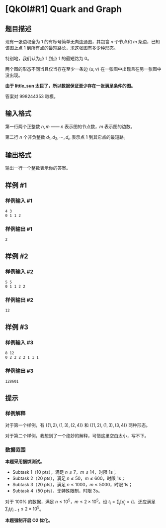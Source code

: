 # [QkOI#R1] Quark and Graph

## 题目描述

现有一张边权全为 $1$ 的有标号简单无向连通图，其包含 $n$ 个节点和 $m$ 条边，已知该图上点 $1$ 到所有点的最短路长，求这张图有多少种形态。

特别地，我们认为点 $1$ 到点 $1$ 的最短路为 $0$。

两个图的形态不同当且仅当存在至少一条边 $(u,v)$ 在一张图中出现且在另一张图中没出现。

**由于 little_sun 太巨了，所以数据保证至少存在一张满足条件的图。**

答案对 $998244353$ 取模。

## 输入格式

第一行两个正整数 $n,m$ —— $n$ 表示图的节点数，$m$ 表示图的边数。

第二行 $n$ 个非负整数 $d_1,d_2,\cdots,d_n$ 表示点 $1$ 到其它点的最短路。

## 输出格式

输出一行一个整数表示你的答案。

## 样例 #1

### 样例输入 #1
```
4 3
0 1 1 2
```

### 样例输出 #1

```
2
```

## 样例 #2

### 样例输入 #2
```
5 5
0 1 1 2 2
```

### 样例输出 #2

```
12
```

## 样例 #3

### 样例输入 #3
```
8 12
0 2 2 2 2 1 1 1
```

### 样例输出 #3

```
128601
```

## 提示

### 样例解释

对于第一个样例，有 $\{(1,2),(1,3),(2,4)\}$ 和 $\{(1,2),(1,3),(3,4)\}$ 两种形态。

对于第二个样例，我想到了一个绝妙的解释，可惜这里空白太小，写不下。

### 数据范围

**本题采用捆绑测试。**

- Subtask 1（10 pts），满足 $n\le 7$，$m\le 14$，时限 1s；
- Subtask 2（20 pts），满足 $n\le 50$，$m\le 600$，时限 1s；
- Subtask 3（20 pts），满足 $n\le 1000$，$m\le 5000$，时限 1s；
- Subtask 4（50 pts），无特殊限制，时限 3s。

对于 $100\%$ 的数据，满足 $n\le 10^5$，$m\le 2\times 10^5$。设 $t_i=\sum_j[d_j=i]$，还应满足 $\sum_{i}t_it_{i-1}\le 2\times 10^5$。

**本题强制开启 O2 优化。**
